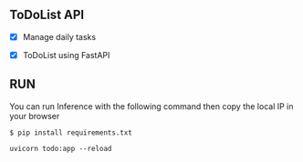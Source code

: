 ## ToDoList API

- [x] Manage daily tasks
- [x] ToDoList using FastAPI


## RUN
You can run  Inference with the following command then copy the local IP in your browser


```
$ pip install requirements.txt

uvicorn todo:app --reload

```
      
